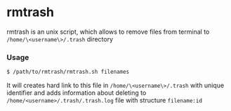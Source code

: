 # rmtrash

rmtrash is an unix script, which allows to remove files from terminal to `/home/\<username\>/.trash` directory

### Usage

```sh
$ /path/to/rmtrash/rmtrash.sh filenames
```

It will creates hard link to this file in `/home/\<username\>/.trash` with unique identifier and adds information about deleting to `/home/<username>/.trash/.trash.log` file with structure  `filename:id`
